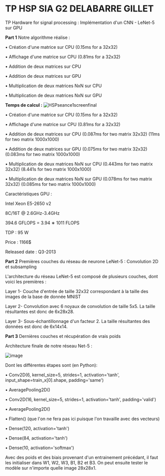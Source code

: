 # TP HSP SIA G2 DELABARRE GILLET
TP Hardware for signal processing : Implémentation d'un CNN - LeNet-5 sur GPU



**Part 1**
Notre algorithme réalise :

• Création d'une matrice sur CPU                  (0.15ms for a 32x32)

• Affichage d'une matrice sur CPU                 (0.81ms for a 32x32)

• Addition de deux matrices sur CPU            

• Addition de deux matrices sur GPU    

• Multiplication de deux matrices NxN sur CPU     

• Multiplication de deux matrices NxN sur GPU     



**Temps de calcul :**
![HSPseance1screenfinal](https://user-images.githubusercontent.com/93649903/211338506-9e682020-136d-4b5d-ac4a-b1ca6edf020d.JPG)

• Création d'une matrice sur CPU                  (0.15ms for a 32x32)

• Affichage d'une matrice sur CPU                 (0.81ms for a 32x32)

• Addition de deux matrices sur CPU               (0.087ms for two matrix 32x32)  (11ms for two matrix 1000x1000)

• Addition de deux matrices sur GPU               (0.075ms for two matrix 32x32)  (0.083ms for two matrix 1000x1000)

• Multiplication de deux matrices NxN sur CPU     (0.443ms for two matrix 32x32)  (8.441s for two matrix 1000x1000)

• Multiplication de deux matrices NxN sur GPU     (0.078ms for two matrix 32x32)  (0.085ms for two matrix 1000x1000)
 
  
   
Caractéristiques GPU :

Intel Xeon E5-2650 v2

8C/16T @ 2.6GHz-3.4GHz

394.6 GFLOPS = 3.94 ∗ 1011 FLOPS

TDP : 95 W

Price : 1166$

Released date : Q3-2013

**Part  2** Premières couches du réseau de neurone LeNet-5 : Convolution 2D et subsampling

L'architecture du réseau LeNet-5 est composé de plusieurs couches, dont voici les premières :

Layer 1- Couche d'entrée de taille 32x32 correspondant à la taille des images de la base de donnée MNIST

Layer 2- Convolution avec 6 noyaux de convolution de taille 5x5. La taille résultantes est donc de 6x28x28.

Layer 3- Sous-échantillonnage d'un facteur 2. La taille résultantes des données est donc de 6x14x14.

**Part 3** Dernières couches et récupération de vrais poids

Architecture finale de notre réseau Net-5 :

![image](https://user-images.githubusercontent.com/93649903/211815911-69e96ed1-fcc4-40d3-b22e-1d5999d002af.png)

Dont les différentes étapes sont (en Python):

• Conv2D(6, kernel_size=5, strides=1,  activation='tanh', input_shape=train_x[0].shape, padding='same')

• AveragePooling2D()

• Conv2D(16, kernel_size=5, strides=1, activation='tanh', padding='valid')

• AveragePooling2D()

• Flatten() (que l'on ne fera pas ici puisque l'on travaille avec des vecteurs)

• Dense(120, activation='tanh')

• Dense(84, activation='tanh')

• Dense(10, activation='softmax')

Avec des poids et des biais provenant d'un entrainement précédant, il faut les initialiser dans W1, W2, W3, B1, B2 et B3.
On peut ensuite tester le modèle sur n'importe quelle image 28x28x1.
